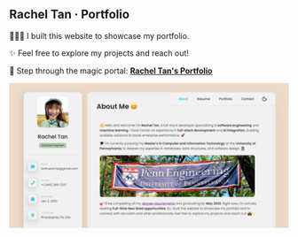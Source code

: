 ## Rachel Tan · Portfolio

👩🏻‍💻 I built this website to showcase my portfolio.


✨ Feel free to explore my projects and reach out!


🦉 Step through the magic portal: [**Rachel Tan's Portfolio**](https://rachel-tanhao.github.io/portfolio) 


![Homepage](demo/homepage-lightmode.png)

